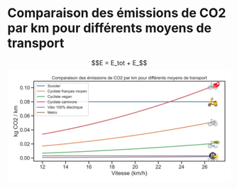 # Comparaison des émissions de CO2 par km pour différents moyens de transport

$$E = E_tot + E_$$
![plot](./result_linear.png)